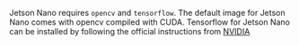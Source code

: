 Jetson Nano requires `opencv` and `tensorflow`. The default image for Jetson Nano comes with opencv compiled with CUDA.
Tensorflow for Jetson Nano can be installed by following the official instructions from [NVIDIA](https://devtalk.nvidia.com/default/topic/1048776/jetson-nano/official-tensorflow-for-jetson-nano-/)

